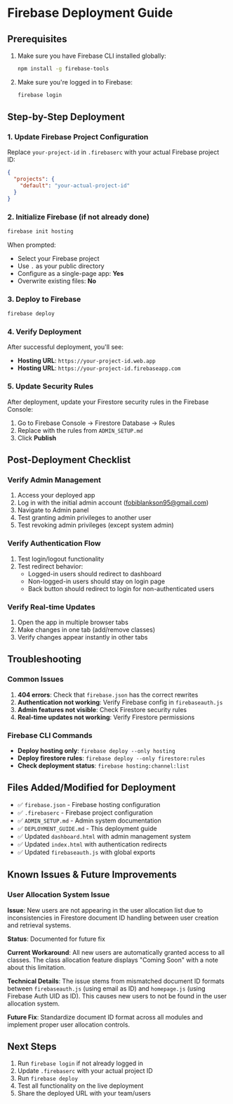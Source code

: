 # Firebase Deployment Guide

## Prerequisites
1. Make sure you have Firebase CLI installed globally:
   ```bash
   npm install -g firebase-tools
   ```

2. Make sure you're logged in to Firebase:
   ```bash
   firebase login
   ```

## Step-by-Step Deployment

### 1. Update Firebase Project Configuration
Replace `your-project-id` in `.firebaserc` with your actual Firebase project ID:
```json
{
  "projects": {
    "default": "your-actual-project-id"
  }
}
```

### 2. Initialize Firebase (if not already done)
```bash
firebase init hosting
```

When prompted:
- Select your Firebase project
- Use `.` as your public directory
- Configure as a single-page app: **Yes**
- Overwrite existing files: **No**

### 3. Deploy to Firebase
```bash
firebase deploy
```

### 4. Verify Deployment
After successful deployment, you'll see:
- **Hosting URL**: `https://your-project-id.web.app`
- **Hosting URL**: `https://your-project-id.firebaseapp.com`

### 5. Update Security Rules
After deployment, update your Firestore security rules in the Firebase Console:

1. Go to Firebase Console → Firestore Database → Rules
2. Replace with the rules from `ADMIN_SETUP.md`
3. Click **Publish**

## Post-Deployment Checklist

### Verify Admin Management
1. Access your deployed app
2. Log in with the initial admin account (fobiblankson95@gmail.com)
3. Navigate to Admin panel
4. Test granting admin privileges to another user
5. Test revoking admin privileges (except system admin)

### Verify Authentication Flow
1. Test login/logout functionality
2. Test redirect behavior:
   - Logged-in users should redirect to dashboard
   - Non-logged-in users should stay on login page
   - Back button should redirect to login for non-authenticated users

### Verify Real-time Updates
1. Open the app in multiple browser tabs
2. Make changes in one tab (add/remove classes)
3. Verify changes appear instantly in other tabs

## Troubleshooting

### Common Issues
1. **404 errors**: Check that `firebase.json` has the correct rewrites
2. **Authentication not working**: Verify Firebase config in `firebaseauth.js`
3. **Admin features not visible**: Check Firestore security rules
4. **Real-time updates not working**: Verify Firestore permissions

### Firebase CLI Commands
- **Deploy hosting only**: `firebase deploy --only hosting`
- **Deploy firestore rules**: `firebase deploy --only firestore:rules`
- **Check deployment status**: `firebase hosting:channel:list`

## Files Added/Modified for Deployment
- ✅ `firebase.json` - Firebase hosting configuration
- ✅ `.firebaserc` - Firebase project configuration
- ✅ `ADMIN_SETUP.md` - Admin system documentation
- ✅ `DEPLOYMENT_GUIDE.md` - This deployment guide
- ✅ Updated `dashboard.html` with admin management system
- ✅ Updated `index.html` with authentication redirects
- ✅ Updated `firebaseauth.js` with global exports

## Known Issues & Future Improvements

### User Allocation System Issue
**Issue**: New users are not appearing in the user allocation list due to inconsistencies in Firestore document ID handling between user creation and retrieval systems.

**Status**: Documented for future fix

**Current Workaround**: All new users are automatically granted access to all classes. The class allocation feature displays "Coming Soon" with a note about this limitation.

**Technical Details**: The issue stems from mismatched document ID formats between `firebaseauth.js` (using email as ID) and `homepage.js` (using Firebase Auth UID as ID). This causes new users to not be found in the user allocation system.

**Future Fix**: Standardize document ID format across all modules and implement proper user allocation controls.

## Next Steps
1. Run `firebase login` if not already logged in
2. Update `.firebaserc` with your actual project ID
3. Run `firebase deploy`
4. Test all functionality on the live deployment
5. Share the deployed URL with your team/users